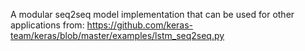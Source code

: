 A modular seq2seq model implementation that can be used for other applications
from: https://github.com/keras-team/keras/blob/master/examples/lstm_seq2seq.py
